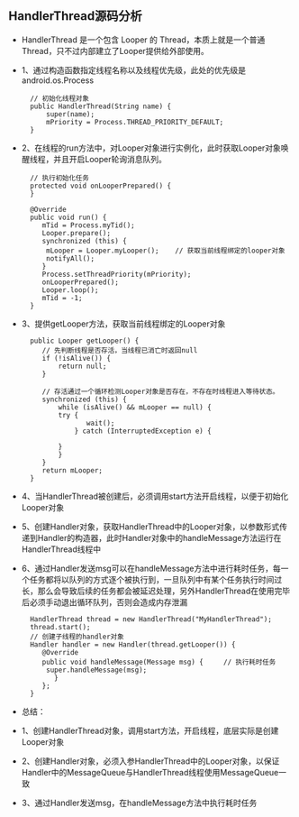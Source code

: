 
## HandlerThread源码分析 ##

* HandlerThread 是一个包含 Looper 的 Thread，本质上就是一个普通Thread，只不过内部建立了Looper提供给外部使用。
	
* 1、通过构造函数指定线程名称以及线程优先级，此处的优先级是android.os.Process

		// 初始化线程对象
		public HandlerThread(String name) {
		    super(name);
		    mPriority = Process.THREAD_PRIORITY_DEFAULT;
		}

* 2、在线程的run方法中，对Looper对象进行实例化，此时获取Looper对象唤醒线程，并且开启Looper轮询消息队列。

		// 执行初始化任务
		protected void onLooperPrepared() {
		}

		@Override
		public void run() {
		   mTid = Process.myTid();
		   Looper.prepare();
		   synchronized (this) {
			mLooper = Looper.myLooper();	// 获取当前线程绑定的looper对象
			notifyAll();
		   }
		   Process.setThreadPriority(mPriority);
		   onLooperPrepared();
		   Looper.loop();
		   mTid = -1;
		}
		
* 3、提供getLooper方法，获取当前线程绑定的Looper对象

		public Looper getLooper() {
		   // 先判断线程是否存活，当线程已消亡时返回null
		   if (!isAlive()) {                  
		       return null;
	   	   }

		   // 存活通过一个循环检测Looper对象是否存在，不存在时线程进入等待状态。
		   synchronized (this) {
		       while (isAlive() && mLooper == null) {
			   try {
			          wait();
			       } catch (InterruptedException e) {
			     
			   }
		       }
		   }
		   return mLooper;
		}

* 4、当HandlerThread被创建后，必须调用start方法开启线程，以便于初始化Looper对象

* 5、创建Handler对象，获取HandlerThread中的Looper对象，以参数形式传递到Handler的构造器，此时Handler对象中的handleMessage方法运行在HandlerThread线程中

* 6、通过Handler发送msg可以在handleMessage方法中进行耗时任务，每一个任务都将以队列的方式逐个被执行到，一旦队列中有某个任务执行时间过长，那么会导致后续的任务都会被延迟处理，另外HandlerThread在使用完毕后必须手动退出循环队列，否则会造成内存泄漏
	
		HandlerThread thread = new HandlerThread("MyHandlerThread");
		thread.start();
		// 创建子线程的handler对象
		Handler handler = new Handler(thread.getLooper()) {   
		   @Override
		   public void handleMessage(Message msg) {     // 执行耗时任务 
			super.handleMessage(msg);
		      }
		   };
		}
		
* 总结：
* 1、创建HandlerThread对象，调用start方法，开启线程，底层实际是创建Looper对象
* 2、创建Handler对象，必须入参HandlerThread中的Looper对象，以保证Handler中的MessageQueue与HandlerThread线程使用MessageQueue一致
* 3、通过Handler发送msg，在handleMessage方法中执行耗时任务

